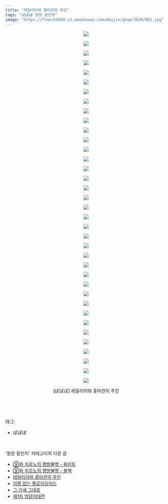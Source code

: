 ```yaml
---
title: "레밀리아와 홍마관의 주인"
tags: "ぽぽぽ 동방_동인지"
image: "https://franch4569.s3.amazonaws.com/doujin/ghap/3839/001.jpg"
---
```

<div class="article">
<p style="text-align: center; clear: none; float: none;"><img src="{{ site.imgserver2 }}/ghap/3839/001.jpg"/></p>
<p style="text-align: center; clear: none; float: none;"><img src="{{ site.imgserver2 }}/ghap/3839/002.jpg"/></p>
<p style="text-align: center; clear: none; float: none;"><img src="{{ site.imgserver2 }}/ghap/3839/003.jpg"/></p>
<p style="text-align: center; clear: none; float: none;"><img src="{{ site.imgserver2 }}/ghap/3839/004.jpg"/></p>
<p style="text-align: center; clear: none; float: none;"><img src="{{ site.imgserver2 }}/ghap/3839/005.jpg"/></p>
<p style="text-align: center; clear: none; float: none;"><img src="{{ site.imgserver2 }}/ghap/3839/006.jpg"/></p>
<p style="text-align: center; clear: none; float: none;"><img src="{{ site.imgserver2 }}/ghap/3839/007.jpg"/></p>
<p style="text-align: center; clear: none; float: none;"><img src="{{ site.imgserver2 }}/ghap/3839/008.jpg"/></p>
<p style="text-align: center; clear: none; float: none;"><img src="{{ site.imgserver2 }}/ghap/3839/009.jpg"/></p>
<p style="text-align: center; clear: none; float: none;"><img src="{{ site.imgserver2 }}/ghap/3839/010.jpg"/></p>
<p style="text-align: center; clear: none; float: none;"><img src="{{ site.imgserver2 }}/ghap/3839/011.jpg"/></p>
<p style="text-align: center; clear: none; float: none;"><img src="{{ site.imgserver2 }}/ghap/3839/012.jpg"/></p>
<p style="text-align: center; clear: none; float: none;"><img src="{{ site.imgserver2 }}/ghap/3839/013.jpg"/></p>
<p style="text-align: center; clear: none; float: none;"><img src="{{ site.imgserver2 }}/ghap/3839/014.jpg"/></p>
<p style="text-align: center; clear: none; float: none;"><img src="{{ site.imgserver2 }}/ghap/3839/015.jpg"/></p>
<p style="text-align: center; clear: none; float: none;"><img src="{{ site.imgserver2 }}/ghap/3839/016.jpg"/></p>
<p style="text-align: center; clear: none; float: none;"><img src="{{ site.imgserver2 }}/ghap/3839/017.jpg"/></p>
<p style="text-align: center; clear: none; float: none;"><img src="{{ site.imgserver2 }}/ghap/3839/018.jpg"/></p>
<p style="text-align: center; clear: none; float: none;"><img src="{{ site.imgserver2 }}/ghap/3839/019.jpg"/></p>
<p style="text-align: center; clear: none; float: none;"><img src="{{ site.imgserver2 }}/ghap/3839/020.jpg"/></p>
<p style="text-align: center; clear: none; float: none;"><img src="{{ site.imgserver2 }}/ghap/3839/021.jpg"/></p>
<p style="text-align: center; clear: none; float: none;"><img src="{{ site.imgserver2 }}/ghap/3839/022.jpg"/></p>
<p style="text-align: center; clear: none; float: none;"><img src="{{ site.imgserver2 }}/ghap/3839/023.jpg"/></p>
<p style="text-align: center; clear: none; float: none;"><img src="{{ site.imgserver2 }}/ghap/3839/024.jpg"/></p>
<p style="text-align: center; clear: none; float: none;"><img src="{{ site.imgserver2 }}/ghap/3839/025.jpg"/></p>
<p style="text-align: center; clear: none; float: none;"><img src="{{ site.imgserver2 }}/ghap/3839/026.jpg"/></p>
<p style="text-align: center; clear: none; float: none;"><img src="{{ site.imgserver2 }}/ghap/3839/027.jpg"/></p>
<p style="text-align: center; clear: none; float: none;"><img src="{{ site.imgserver2 }}/ghap/3839/028.jpg"/></p>
<p style="text-align: center; clear: none; float: none;"><img src="{{ site.imgserver2 }}/ghap/3839/029.jpg"/></p>
<p style="text-align: center; clear: none; float: none;"><img src="{{ site.imgserver2 }}/ghap/3839/030.jpg"/></p>
<p style="text-align: center; clear: none; float: none;"><img src="{{ site.imgserver2 }}/ghap/3839/031.jpg"/></p>
<p style="text-align: center; clear: none; float: none;"><img src="{{ site.imgserver2 }}/ghap/3839/032.jpg"/></p>
<p style="text-align: center; clear: none; float: none;"><img src="{{ site.imgserver2 }}/ghap/3839/033.jpg"/></p>
<p style="text-align: center; clear: none; float: none;"><img src="{{ site.imgserver2 }}/ghap/3839/034.jpg"/></p>
<p style="text-align: center; clear: none; float: none;"><img src="{{ site.imgserver2 }}/ghap/3839/035.jpg"/></p>
<p style="text-align: center; clear: none; float: none;"><img src="{{ site.imgserver2 }}/ghap/3839/036.jpg"/></p>
<p style="text-align: center; clear: none; float: none;"><img src="{{ site.imgserver2 }}/ghap/3839/037.jpg"/></p>
<p style="text-align: center; clear: none; float: none;">[ぽぽぽ] 레밀리아와 홍마관의 주인</p>
<p><br/></p>
</div><br/>
<div class="tagTrail">
<p>태그: </p>
<ul>
<li>ぽぽぽ</li>
</ul>
</div><br/>
<div class="another">
<p>'동방 동인지' 카테고리의 다른 글</p>
<ul>
<li><a href="/ghap_3844">⑨와 치르노의 행방불명 - 화이트</a></li>
<li><a href="/ghap_3843">⑨와 치르노의 행방불명 - 블랙</a></li>
<li><a href="/ghap_3839">레밀리아와 홍마관의 주인</a></li>
<li><a href="/ghap_3836">이름 없는 플로이오이드</a></li>
<li><a href="/ghap_3833">그 기세 그대로</a></li>
<li><a href="/ghap_3829">제1차 엉덩이대전</a></li>
</ul>
</div><br/>
<div class="cb_module cb_fluid">
<div class="cb_wrt cb_profile">
</div><!-- commentList close -->
</div><br/>
